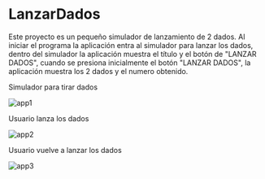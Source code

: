 # LanzarDados

Este proyecto es un pequeño simulador de lanzamiento de 2 dados.
Al iniciar el programa la aplicación entra al simulador para lanzar los dados, dentro del simulador la aplicación
muestra el título y el botón de "LANZAR DADOS", cuando se presiona inicialmente el botón "LANZAR DADOS", la aplicación
muestra los 2 dados y el numero obtenido.

Simulador para tirar dados

![app1](https://github.com/darkcrow-dev/LanzarDados/assets/108247794/909597d7-b73d-4202-8b5e-f99fa9ca0bca)

Usuario lanza los dados

![app2](https://github.com/darkcrow-dev/LanzarDados/assets/108247794/9904833e-7e60-4911-8d00-eee654a1fe2b)

Usuario vuelve a lanzar los dados

![app3](https://github.com/darkcrow-dev/LanzarDados/assets/108247794/486b5a06-638d-4e39-bb8d-c707d4a3a08b)
